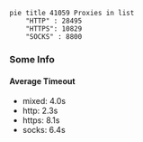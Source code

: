 
```mermaid
pie title 41059 Proxies in list
    "HTTP" : 28495
    "HTTPS": 10829
    "SOCKS" : 8800
```

### Some Info
#### Average Timeout

- mixed: 4.0s
- http: 2.3s
- https: 8.1s
- socks: 6.4s